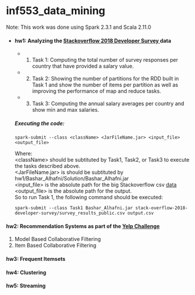 # inf553_data_mining
Note: This work was done using Spark 2.3.1 and Scala 2.11.0
* #### hw1: Analyzing the [Stackoverflow 2018 Developer Survey ](https://www.kaggle.com/stackoverflow/stack-overflow-2018-developer-survey) data ####
  * 1) Task 1: Computing the total number of survey responses per country that have provided a salary value.
  * 2) Task 2: Showing the number of partitions for the RDD built in Task 1 and show the number of items per partition as well as improving the performance of map and reduce tasks.
  * 3) Task 3: Computing the annual salary averages per country and show min and max salaries.
  
  ##### Executing the code:
  ```
  spark-submit --class <className> <JarFileName.jar> <input_file> <output_file>
  ```
  Where:<br/>
  \<className> should be subtituted by Task1, Task2, or Task3 to execute the tasks described above. <br />
  <JarFileName.jar> is should be subtituted by hw1/Bashar_Alhafni/Solution/Bashar_Alhafni.jar <br />
  <input_file> is the absolute path for the big Stackoverflow csv [data](https://www.kaggle.com/stackoverflow/stack-overflow-2018-developer-survey)<br />
  <output_file> is the absolute path for the output. <br />
  So to run Task 1, the following command should be executed:
  ```
  spark-submit --class Task1 Bashar_Alhafni.jar stack-overflow-2018-developer-survey/survey_results_public.csv output.csv
  ```
   
  

#### hw2: Recommendation Systems as part of the [Yelp Challenge](https://www.yelp.com/dataset/challenge)
1) Model Based Collaborative Filtering 
2) Item Based Collaborative Filtering


#### hw3: Frequent Itemsets

#### hw4: Clustering

#### hw5: Streaming
